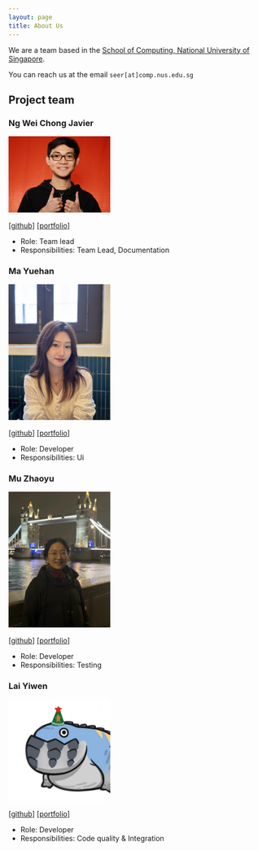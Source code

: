 ```yaml
---
layout: page
title: About Us
---
```


We are a team based in the [School of Computing, National University of Singapore](http://www.comp.nus.edu.sg).

You can reach us at the email `seer[at]comp.nus.edu.sg`

## Project team

### Ng Wei Chong Javier

<img src="images/javierng2knus.png" width="200px">

[[github](https://github.com/javierng2knus)]
[[portfolio](team/javier.md)]

* Role: Team lead
* Responsibilities: Team Lead, Documentation

### Ma Yuehan

<img src="images/mayuehan.png" width="200px">

[[github](https://github.com/MaYuehan)]
[[portfolio](team/mayuehan.md)]

* Role: Developer
* Responsibilities: Ui

### Mu Zhaoyu

<img src="images/ella-e.png" width="200px">

[[github](http://github.com/Ella-e)] 
[[portfolio](team/ella-e.md)]

* Role: Developer
* Responsibilities: Testing

### Lai Yiwen

<img src="images/seahogs.png" width="200px">

[[github](https://github.com/SeaHogs)]
[[portfolio](team/seahogs.md)]

* Role: Developer
* Responsibilities: Code quality & Integration
